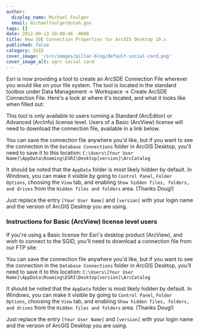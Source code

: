 ```yaml
---
author:
  display_name: Michael Foulger
  email: michaelfoulger@utah.gov
tags: []
date: 2012-09-13 10:00:46 -0600
title: New SDE Connection Properties for ArcGIS Desktop 10.x
published: false
category: SGID
cover_image: '/src/images/pillar-blog/default-social-card.png'
cover_image_alt: ugrc social card
---
```


Esri is now providing a tool to create an ArcSDE Connection File wherever you would like on your file system. The tool is located in the standard toolbox under Data Management -&gt; Workspace -&gt; Create ArcSDE Connection File. Here's a look at where it's located, and what it looks like when filled out:

This tool is only available to users running a Standard (ArcEditor) or Advanced (ArcInfo) license level. Users of a Basic (ArcView) license will need to download the connection file, available in a link below.

You can save the connection file anywhere you'd like, but if you want to see the connection in the `Database Connections` folder in ArcGIS Desktop, you'll need to save it to this location: `C:\Users\[Your User Name]\AppData\Roaming\ESRI\Desktop[version]\ArcCatalog`

It should be noted that the `AppData` folder is most likely hidden by default. In Windows, you can make it visible by going to `Control Panel`, `Folder Options`, choosing the `View` tab, and enabling `Show hidden files, folders, and drives` from the `Hidden files and folders` area. (Thanks Doug!)

Just replace the entry `[Your User Name]` and `[version]` with your login name and the version of ArcGIS Desktop you are using.

### Instructions for Basic (ArcView) license level users

If you're using a Basic license for Esri's desktop product (ArcView), and wish to connect to the SGID, you'll need to download a connection file from our FTP site:

You can save the connection file anywhere you'd like, but if you want to see the connection in the `Database Connections` folder in ArcGIS Desktop, you'll need to save it to this location: `C:\Users\[Your User Name]\AppData\Roaming\ESRI\Desktop[version]\ArcCatalog`

It should be noted that the `AppData` folder is most likely hidden by default. In Windows, you can make it visible by going to `Control Panel`, `Folder Options`, choosing the `View` tab, and enabling `Show hidden files, folders, and drives` from the `Hidden files and folders` area. (Thanks Doug!)

Just replace the entry `[Your User Name]` and `[version]` with your login name and the version of ArcGIS Desktop you are using.
